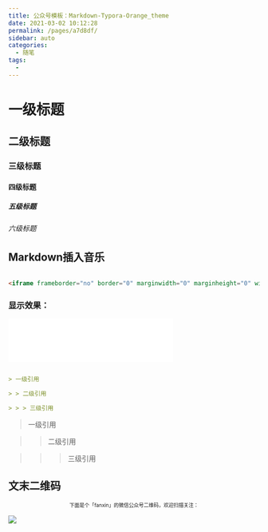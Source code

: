 ```yaml
---
title: 公众号模板：Markdown-Typora-Orange_theme
date: 2021-03-02 10:12:28
permalink: /pages/a7d8df/
sidebar: auto
categories:
  - 随笔
tags:
  - 
---
```


# 一级标题

## 二级标题

### 三级标题

#### 四级标题

##### 五级标题

###### 六级标题


## Markdown插入音乐

```html

<iframe frameborder="no" border="0" marginwidth="0" marginheight="0" width=330 height=86 src="//music.163.com/outchain/player?type=2&id=528478901&auto=1&height=66"></iframe>

```

### 显示效果：


<iframe frameborder="no" border="0" marginwidth="0" marginheight="0" width=330 height=86 src="//music.163.com/outchain/player?type=2&id=528478901&auto=1&height=66"></iframe>


```markdown

> 一级引用

> > 二级引用

> > > 三级引用

```


> 一级引用

> > 二级引用

> > > 三级引用



## 文末二维码

<center><font size='1'>下面是个「fanxin」的微信公众号二维码，欢迎扫描关注：</font></center>

![](https://gitee.com/china-fanxin/blogimg/raw/master//img/20210228191324.png )